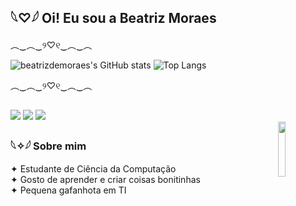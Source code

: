 ##  𓆩♡𓆪 Oi! Eu sou a Beatriz Moraes
 ︵‿︵‿୨♡୧‿︵‿︵

<div>
  
![beatrizdemoraes's GitHub stats](https://github-readme-stats.vercel.app/api?username=beatrizdemoraes&show_icons=true&theme=dracula)
![Top Langs](https://github-readme-stats.vercel.app/api/top-langs/?username=beatrizdemoraes&theme=dracula)
</div>
︵‿︵‿୨♡୧‿︵‿︵

##
<div> 
 <a href="https://discord.gg/QzwPNWwc" target="_blank"><img src="https://img.shields.io/badge/Discord-7289DA?style=for-the-badge&logo=discord&logoColor=white" target="_blank"></a> 
  <a href = "mailto:beatrizmarquesdem@gmail.com"><img src="https://img.shields.io/badge/-Gmail-%23333?style=for-the-badge&logo=gmail&logoColor=white" target="_blank"></a>
  <a href="https://www.linkedin.com/in/beatriz-marques-b4582235a/" target="_blank"><img src="https://img.shields.io/badge/-LinkedIn-%230077B5?style=for-the-badge&logo=linkedin&logoColor=white" target="_blank"></a> 
</div>

<img width="15%" src="https://github.com/user-attachments/assets/28b847f1-a31c-422c-85ca-a4614a0f5430" align=right>

### 𓆩✧𓆪 Sobre mim  
✦ Estudante de Ciência da Computação  
✦ Gosto de aprender e criar coisas bonitinhas  
✦ Pequena gafanhota em TI  

<picture align="center">
  <source media="(prefers-color-scheme: dark)" srcset="https://raw.githubusercontent.com/beatrizdemoraes/beatrizdemoraes/output/github-contribution-grid-snake-dark.svg">
  <source media="(prefers-color-scheme: light)" srcset="https://raw.githubusercontent.com/beatrizdemoraes/beatrizdemoraes/output/github-contribution-grid-snake-dark.svg">
</picture> 
